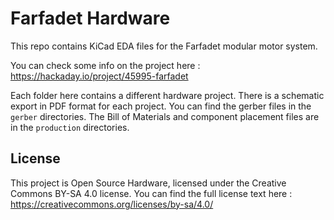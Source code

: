 # Farfadet Hardware

This repo contains KiCad EDA files for the Farfadet modular motor system.

You can check some info on the project here : <https://hackaday.io/project/45995-farfadet>

Each folder here contains a different hardware project. There is a schematic export in PDF format for each project. You can find the gerber files in the `gerber` directories. The Bill of Materials and component placement files are in the `production` directories. 


## License
This project is Open Source Hardware, licensed under the Creative Commons BY-SA 4.0 license. You can find the full license text here : <https://creativecommons.org/licenses/by-sa/4.0/>
